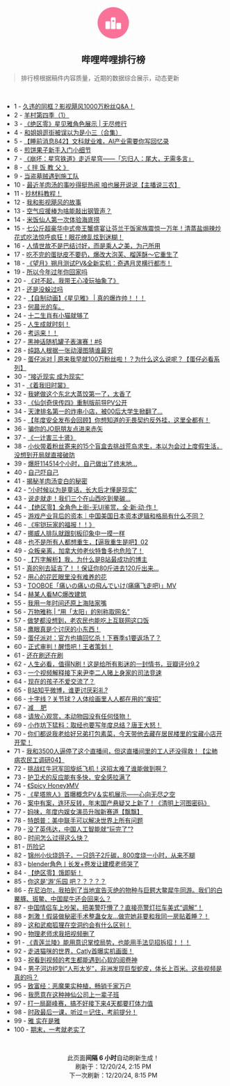<div align="center">
    <img src="./assets/icon_rank.png" alt="logo" />
    <h2>哔哩哔哩排行榜</h>
</div>

> 排行榜根据稿件内容质量，近期的数据综合展示，动态更新

<br />

<ul><li><span>1 - <a href=https://www.bilibili.com/BV1rEknYzEmf target=_blank>久违的同框？影视飓风1000万粉丝Q&amp;A！</a></span></li><li><span>2 - <a href=https://www.bilibili.com/BV12SkuYUEz9 target=_blank>羊村第四季（1）</a></span></li><li><span>3 - <a href=https://www.bilibili.com/BV1kzrfY1EM3 target=_blank>《绝区零》星见雅角色展示&nbsp;|&nbsp;无尽修行</a></span></li><li><span>4 - <a href=https://www.bilibili.com/BV1QfkJYpEuK target=_blank>和姐姐逛街被误以为是小三（合集）</a></span></li><li><span>5 - <a href=https://www.bilibili.com/BV1k7knYgEZd target=_blank>【睡前消息842】文科就业难，AI产业需要你写回忆录</a></span></li><li><span>6 - <a href=https://www.bilibili.com/BV1RhknYhEFe target=_blank>煎饼果子新手入门小细节</a></span></li><li><span>7 - <a href=https://www.bilibili.com/BV1BckJYAEht target=_blank>《崩坏：星穹铁道》走近星穹——「忘归人：尾大，无需多言」</a></span></li><li><span>8 - <a href=https://www.bilibili.com/BV1JSkGYjECF target=_blank>《&nbsp;拌&nbsp;饭&nbsp;教&nbsp;父&nbsp;》</a></span></li><li><span>9 - <a href=https://www.bilibili.com/BV1iqBFYwEGk target=_blank>当盗墓贼遇到施工队</a></span></li><li><span>10 - <a href=https://www.bilibili.com/BV1UekAYvEqm target=_blank>最近羊肉汤的事吵得挺热闹&nbsp;咱也展开说说【主播说三农】</a></span></li><li><span>11 - <a href=https://www.bilibili.com/BV1hukBYzEuU target=_blank>抄材料教程！</a></span></li><li><span>12 - <a href=https://www.bilibili.com/BV1yTkEYuExz target=_blank>我和影视飓风的故事</a></span></li><li><span>13 - <a href=https://www.bilibili.com/BV1v5kHYwEeU target=_blank>空气应援棒为啥能敲出钢管声？</a></span></li><li><span>14 - <a href=https://www.bilibili.com/BV1TskJY2E5L target=_blank>米饭仙人第一次体验海底捞</a></span></li><li><span>15 - <a href=https://www.bilibili.com/BV1Z6k7YoE48 target=_blank>七公斤超豪华中式帝王蟹盛宴让芬兰干饭家族震惊一万年！清蒸盐焗辣炒花式吃法惊呼疯狂！眼花缭乱炫到迷糊！</a></span></li><li><span>16 - <a href=https://www.bilibili.com/BV16yBKYDEPF target=_blank>人情世故不是巴结讨好，而是乘人之美，为己所用</a></span></li><li><span>17 - <a href=https://www.bilibili.com/BV12hkcYfErt target=_blank>吃不完的蛋挞皮不要扔，爆改大泡芙、榴莲酥～它重生了</a></span></li><li><span>18 - <a href=https://www.bilibili.com/BV1qsknYvEfD target=_blank>《望月》朔月测试PV&amp;全新实机：奇遇月灵横行都市！</a></span></li><li><span>19 - <a href=https://www.bilibili.com/BV1DvkTYnEzS target=_blank>所以今年过年你回家吗</a></span></li><li><span>20 - <a href=https://www.bilibili.com/BV1AskVYpEcf target=_blank>《对不起，我带王心凌玩抽象了》</a></span></li><li><span>21 - <a href=https://www.bilibili.com/BV1yMkEYBEPR target=_blank>还是没躲过吗</a></span></li><li><span>22 - <a href=https://www.bilibili.com/BV1gkkFYYE3D target=_blank>【自制动画】《星见雅》&nbsp;|&nbsp;真的爆炸帅！！！</a></span></li><li><span>23 - <a href=https://www.bilibili.com/BV1mPkEY3Esa target=_blank>何晨光的车。</a></span></li><li><span>24 - <a href=https://www.bilibili.com/BV1RPkKYXEei target=_blank>十二生肖有小猫就够了</a></span></li><li><span>25 - <a href=https://www.bilibili.com/BV1woBNY9EsC target=_blank>人生成就时刻！</a></span></li><li><span>26 - <a href=https://www.bilibili.com/BV1jqkwYyE5y target=_blank>考运来！！</a></span></li><li><span>27 - <a href=https://www.bilibili.com/BV1AvrfYJEgW target=_blank>黑神话随机罐子表演赛！#6</a></span></li><li><span>28 - <a href=https://www.bilibili.com/BV16UkcY7Eu1 target=_blank>纯路人根据一张动漫图猜谁最穷</a></span></li><li><span>29 - <a href=https://www.bilibili.com/BV1koBNY9EGd target=_blank>蛋仔派对&nbsp;|&nbsp;原来我早就100万粉丝啦！？为什么这么说呢？【蛋仔必看系列】</a></span></li><li><span>30 - <a href=https://www.bilibili.com/BV1TMk3YxEMh target=_blank>“接近现实&nbsp;成为现实”</a></span></li><li><span>31 - <a href=https://www.bilibili.com/BV1AckcYnE8f target=_blank>《着我旧时裳》</a></span></li><li><span>32 - <a href=https://www.bilibili.com/BV1iikwYLEio target=_blank>我姥做这个东北大蒸饺第一了，太香了</a></span></li><li><span>33 - <a href=https://www.bilibili.com/BV1FjkEYPEZM target=_blank>《仙剑奇侠传四》重制版前导PV公开</a></span></li><li><span>34 - <a href=https://www.bilibili.com/BV1vfkcY6EPZ target=_blank>天津排名第一的炸串小店，被00后大学生掀翻了…</a></span></li><li><span>35 - <a href=https://www.bilibili.com/BV1AYkJY3EzU target=_blank>【年度安全发布会回顾】你想知道的无畏契约反外挂，这里全都有！</a></span></li><li><span>36 - <a href=https://www.bilibili.com/BV1QjBPYwEBx target=_blank>骗你的JO厨朋友点进来赤矢</a></span></li><li><span>37 - <a href=https://www.bilibili.com/BV1awkwYBE6q target=_blank>《一计害三十贤》</a></span></li><li><span>38 - <a href=https://www.bilibili.com/BV1gzBNYKEoX target=_blank>小伙带着粉丝寄来的15个盲盒去挑战荒岛求生，本以为会过上度假生活，没想到开局就直接破防</a></span></li><li><span>39 - <a href=https://www.bilibili.com/BV1FBk7YFE2d target=_blank>爆肝114514个小时，自己做出了终末地…</a></span></li><li><span>40 - <a href=https://www.bilibili.com/BV1MmkFYFEXS target=_blank>自己吓自己</a></span></li><li><span>41 - <a href=https://www.bilibili.com/BV1MhkAYBE67 target=_blank>揭秘羊肉汤变白的秘密</a></span></li><li><span>42 - <a href=https://www.bilibili.com/BV1cfBNYpEpP target=_blank>“小时候以为是童话，长大后才懂是现实”</a></span></li><li><span>43 - <a href=https://www.bilibili.com/BV1Rqk3YvE8H target=_blank>说走就走！我们三个在山西吃到晕碳...</a></span></li><li><span>44 - <a href=https://www.bilibili.com/BV1rVkEYNERm target=_blank>【绝区零】全角色上街-无UI鉴赏，全·新·动·作！</a></span></li><li><span>45 - <a href=https://www.bilibili.com/BV1K8rfYXE99 target=_blank>游戏产业背后的资本｜中国美国日本资本逻辑和格局有什么不同？</a></span></li><li><span>46 - <a href=https://www.bilibili.com/BV1qDrfYMEKo target=_blank>《牢铠玩家的福报！！》</a></span></li><li><span>47 - <a href=https://www.bilibili.com/BV1jNkJY8EtQ target=_blank>挪威人排队就跟刻板印象中一摸一样</a></span></li><li><span>48 - <a href=https://www.bilibili.com/BV113knY5EoD target=_blank>也不是所有人都想重生，【逼我重生是吧】02</a></span></li><li><span>49 - <a href=https://www.bilibili.com/BV1hPkwYTEzJ target=_blank>众叛亲离，加拿大帅老伙特鲁多也危险了！</a></span></li><li><span>50 - <a href=https://www.bilibili.com/BV1VEqoYmEKi target=_blank>【万字解析】我，为什么是B站最成功的博主</a></span></li><li><span>51 - <a href=https://www.bilibili.com/BV1GNkVYKE3p target=_blank>真的别去延吉了！！保证你80斤进去120斤出来...</a></span></li><li><span>52 - <a href=https://www.bilibili.com/BV1g6BNYvEJk target=_blank>用心的花匠眼里没有难养的花</a></span></li><li><span>53 - <a href=https://www.bilibili.com/BV1gzBNYKEmH target=_blank>TOOBOE「痛いの痛いの飛んでいけ(痛痛飞走吧)」MV</a></span></li><li><span>54 - <a href=https://www.bilibili.com/BV19SkJYbERb target=_blank>赫某人看MC爆改建筑</a></span></li><li><span>55 - <a href=https://www.bilibili.com/BV1qnkEY8EZX target=_blank>我用一年时间还原上海陆家嘴</a></span></li><li><span>56 - <a href=https://www.bilibili.com/BV18tqfYJECP target=_blank>万物雅称&nbsp;|&nbsp;“用「太阳」的别称取网名”</a></span></li><li><span>57 - <a href=https://www.bilibili.com/BV1qSkcY2EqC target=_blank>做梦都没想到，老农民也能吃上互联网这口饭</a></span></li><li><span>58 - <a href=https://www.bilibili.com/BV1XckwYuEYB target=_blank>鹰眼真是个讨厌的小东西！</a></span></li><li><span>59 - <a href=https://www.bilibili.com/BV1KuknY2EqA target=_blank>蛋仔派对：官方也搞回忆杀！下赛季s1要返场了？</a></span></li><li><span>60 - <a href=https://www.bilibili.com/BV1ovkVYyEAh target=_blank>正式审判！醒悟吧！王者策划！</a></span></li><li><span>61 - <a href=https://www.bilibili.com/BV1KykTYLEDm target=_blank>还在刷还在刷</a></span></li><li><span>62 - <a href=https://www.bilibili.com/BV1SAknYSEas target=_blank>人生必看，值得N刷！这是给所有影迷的一封情书，豆瓣评分9.2</a></span></li><li><span>63 - <a href=https://www.bilibili.com/BV1aokJYREca target=_blank>一个视频解释接下来尹李二人赌上身家的司法竞速</a></span></li><li><span>64 - <a href=https://www.bilibili.com/BV1ZCkJYYEBD target=_blank>现在的孩子不爱交流了？</a></span></li><li><span>65 - <a href=https://www.bilibili.com/BV15XBLYTEb9 target=_blank>B站知乎微博，谁更讨厌彩礼?</a></span></li><li><span>66 - <a href=https://www.bilibili.com/BV1e7kGYMEJ7 target=_blank>十字线？关节球？人体绘画里人人都在用的“废招”</a></span></li><li><span>67 - <a href=https://www.bilibili.com/BV1SFknYQEmW target=_blank>减&nbsp;&nbsp;&nbsp;&nbsp;肥</a></span></li><li><span>68 - <a href=https://www.bilibili.com/BV1HpkFYjEFJ target=_blank>请放心观赏，本动物园没有任何怪物！</a></span></li><li><span>69 - <a href=https://www.bilibili.com/BV1PSBNYbEo9 target=_blank>小作坊下猛料：取经也要写年度总结？唐王大怒！</a></span></li><li><span>70 - <a href=https://www.bilibili.com/BV1Q7BKYuE2g target=_blank>你们都说我老给好兄弟打包素菜，今天带他去藏在居民楼里的宝藏小店开开荤！</a></span></li><li><span>71 - <a href=https://www.bilibili.com/BV1T2kuYQEAc target=_blank>我和3500人逼停了这个直播间，但这直播间里的工人还没得救！【尘肺病农民工调研04】</a></span></li><li><span>72 - <a href=https://www.bilibili.com/BV1PYkJY3Emu target=_blank>挑战红牛冠军回旋纸飞机！这招太难了谁能做到啊？</a></span></li><li><span>73 - <a href=https://www.bilibili.com/BV1KDBNYZEuP target=_blank>护卫犬的反应能有多快，安全感拉满了</a></span></li><li><span>74 - <a href=https://www.bilibili.com/BV1CYrfYSEex target=_blank>《Spicy&nbsp;Honey》MV</a></span></li><li><span>75 - <a href=https://www.bilibili.com/BV1dfqBYqEm3 target=_blank>《星塔旅人》首曝概念PV＆实机展示——心向无尽之空</a></span></li><li><span>76 - <a href=https://www.bilibili.com/BV1p8k7YvEEz target=_blank>案中有案，连环反转，年末国产悬疑又上新了！《清明上河图密码》</a></span></li><li><span>77 - <a href=https://www.bilibili.com/BV13dkJYxEzn target=_blank>妈味，年度内娱女演员升咖新赛道【飘飘】</a></span></li><li><span>78 - <a href=https://www.bilibili.com/BV1R2k7YXEgg target=_blank>特朗普：美中联手可以解决世界上所有问题</a></span></li><li><span>79 - <a href=https://www.bilibili.com/BV1cYk7YYEjA target=_blank>没了英伟达，中国人工智能就“玩完了”?</a></span></li><li><span>80 - <a href=https://www.bilibili.com/BV1uKkpY4EAD target=_blank>时间怎么过得这么快？</a></span></li><li><span>81 - <a href=https://www.bilibili.com/BV1XPkwYTEjv target=_blank>历险记</a></span></li><li><span>82 - <a href=https://www.bilibili.com/BV1tHkJYUELz target=_blank>锦州小伙烧鸽子，一只鸽子2斤碳，800度烧一小时，从来不糊</a></span></li><li><span>83 - <a href=https://www.bilibili.com/BV1mKknYmEQi target=_blank>blender角色丨长发+卷发让建模老师哭了</a></span></li><li><span>84 - <a href=https://www.bilibili.com/BV1TUkFYbEJb target=_blank>【绝区零】饿即斩！</a></span></li><li><span>85 - <a href=https://www.bilibili.com/BV1YYkEYHEnD target=_blank>你这是&#39;游&#39;乐园&nbsp;吧？？？？？</a></span></li><li><span>86 - <a href=https://www.bilibili.com/BV1LtrZYNEnz target=_blank>在尼泊尔，我拍到了当地宣告灭绝的物种与巨鳄大鳖犀牛同游。我们的白鱀豚、斑鳖、中国犀牛还会回来么？</a></span></li><li><span>87 - <a href=https://www.bilibili.com/BV1ByBKYDEao target=_blank>中国情侣车上吵架，把美警吓懵了？直接亮警灯拦车美式“调解”！</a></span></li><li><span>88 - <a href=https://www.bilibili.com/BV1QfkJYpE7Q target=_blank>刺激！假装做秘密手术整蛊女友…做完她非要和我同一房贴着睡？！</a></span></li><li><span>89 - <a href=https://www.bilibili.com/BV1yjkFYnEw5 target=_blank>这和武痴狐狸在空洞约会有什么区别！</a></span></li><li><span>90 - <a href=https://www.bilibili.com/BV1DwqdYzEQw target=_blank>物理老师求我把视频删了</a></span></li><li><span>91 - <a href=https://www.bilibili.com/BV1FkkJYNEuu target=_blank>《青莲兰陵》能用意识掌控局势，也能用手法见招拆招！！！</a></span></li><li><span>92 - <a href=https://www.bilibili.com/BV1hrknY9EaU target=_blank>走进猫咪的世界，Catly首曝实机画面！</a></span></li><li><span>93 - <a href=https://www.bilibili.com/BV1Zzk7YtEWk target=_blank>祝看到视频的考生都能遇到心软的阅卷神</a></span></li><li><span>94 - <a href=https://www.bilibili.com/BV1wak7YPEKv target=_blank>男子河边挖到“人形太岁”，非洲发现巨型蛇皮，体长上百米。这些视频是真的吗？</a></span></li><li><span>95 - <a href=https://www.bilibili.com/BV1VDkMYFE2q target=_blank>致富经：恶魔果实种植，畅销千家万户</a></span></li><li><span>96 - <a href=https://www.bilibili.com/BV1ygkEYTEaH target=_blank>我愿意在这种神仙公司上一辈子班</a></span></li><li><span>97 - <a href=https://www.bilibili.com/BV1uHkJYUEXj target=_blank>打一局巅峰赛，搞不好接下来4天都要打体力值</a></span></li><li><span>98 - <a href=https://www.bilibili.com/BV1oXkcYyExV target=_blank>时政最后一课，听过＝记住，考前提分！</a></span></li><li><span>99 - <a href=https://www.bilibili.com/BV18NkFYZEc1 target=_blank>雅&nbsp;实在是雅</a></span></li><li><span>100 - <a href=https://www.bilibili.com/BV1KekHYEEgt target=_blank>期末，一考就老实了</a></span></li></ul>

<br />

<p align=center>此页面<strong>间隔 6 小时</strong>自动刷新生成！<br>刷新于：12/20/24, 2:15 PM<br>下一次刷新：12/20/24, 8:15 PM</p>
